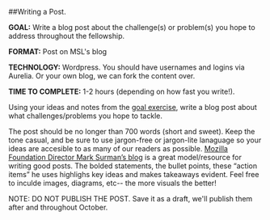 ##Writing a Post. 

**GOAL:** Write a blog post about the challenge(s) or problem(s) you hope to address throughout the fellowship. 

**FORMAT:** Post on MSL's blog

**TECHNOLOGY:** Wordpress. You should have usernames and logins via Aurelia. Or your own blog, we can fork the content over. 

**TIME TO COMPLETE:** 1-2 hours (depending on how fast you write!). 

Using your ideas and notes from the [goal exercise](https://github.com/mozillascience/fellows-class-2016/blob/master/goal-setting.md), write a blog post about what challenges/problems you hope to tackle.

The post should be no longer than 700 words (short and sweet). Keep the tone casual, and be sure to use jargon-free or jargon-lite lanaguage so your ideas are accesible to as many of our readers as possible. [Mozilla Foundation Director Mark Surman’s blog](http://marksurman.commons.ca/blog/) is a great model/resource for writing good posts. The bolded statements, the bullet points, these “action items” he uses highlighs key ideas and makes takeaways evident. Feel free to inculde images, diagrams, etc-- the more visuals the better!

NOTE: DO NOT PUBLISH THE POST.  Save it as a draft, we'll publish them after and throughout October.

